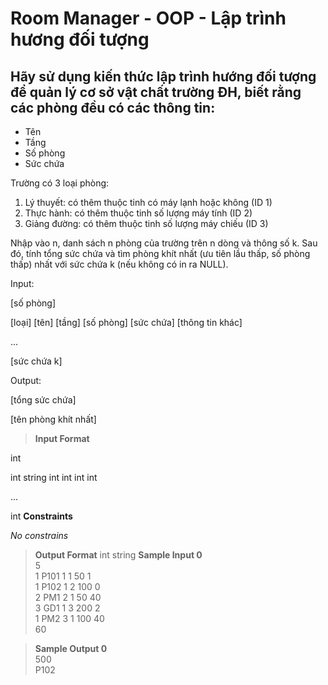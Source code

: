 # Room Manager - OOP - Lập trình hương đối tượng
## Hãy sử dụng kiến thức lập trình hướng đối tượng để quản lý cơ sở vật chất trường ĐH, biết rằng các phòng đều có các thông tin: 
- Tên
- Tầng
- Số phòng
- Sức chứa


Trường có 3 loại phòng:  
1. Lý thuyết: có thêm thuộc tinh có máy lạnh hoặc không (ID 1) 
2. Thực hành: có thêm thuộc tinh số lượng máy tính (ID 2)
3. Giảng đường: có thêm thuộc tinh số lượng máy chiếu (ID 3)


Nhập vào n, danh sách n phòng của trường trên n dòng và thông số k. Sau đó, tính tổng sức chứa và tìm phòng khít nhất (ưu tiên lầu thấp, số phòng thấp) nhất với sức chứa k (nếu không có in ra NULL).

Input:

[số phòng]

[loại] [tên] [tầng] [số phòng] [sức chứa] [thông tin khác]

...

[sức chứa k]

Output:

[tổng sức chứa]

[tên phòng khít nhất]

>**Input Format**

int

int string int int int int

...

int
**Constraints**

*No constrains*

>**Output Format**
int
string
>**Sample Input 0**
<br />5
<br />1 P101 1 1 50 1
<br />1 P102 1 2 100 0
<br />2 PM1 2 1 50 40
<br />3 GD1 1 3 200 2
<br />1 PM2 3 1 100 40
<br />60


>**Sample Output 0**
<br />500
<br />P102

